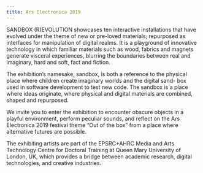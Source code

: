 ```yaml
---
title: Ars Electronica 2019
---
```

SANDBOX (R)EVOLUTION showcases ten interactive installations that have evolved under the theme of new or pre-loved materials, repurposed as interfaces for manipulation of digital realms. It is a playground of innovative technology in which familiar materials such as wood, fabrics and magnets generate visceral experiences, blurring the boundaries between real and imaginary, hard and soft, fact and fiction.

The exhibition’s namesake, sandbox, is both a reference to the physical place where children create imaginary worlds and the digital sand- box used in software development to test new code. The sandbox is a place where ideas originate, where physical and digital materials are combined, shaped and repurposed.

We invite you to enter the exhibition to encounter obscure objects in a playful environment, perform peculiar sounds, and reflect on the Ars Electronica 2019 festival theme “Out of the box” from a place where alternative futures are possible.

The exhibiting artists are part of the EPSRC+AHRC Media and Arts Technology Centre for Doctoral Training at Queen Mary University of London, UK, which provides a bridge between academic research, digital technologies, and creative industries.